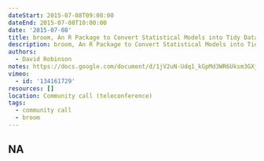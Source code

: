 ```yaml
---
dateStart: 2015-07-08T09:00:00
dateEnd: 2015-07-08T10:00:00
date: '2015-07-08'
title: broom, An R Package to Convert Statistical Models into Tidy Data Frames
description: broom, An R Package to Convert Statistical Models into Tidy Data Frames
authors:
  - David Robinson
notes: https://docs.google.com/document/d/1jV2uN-Udq1_kGpMd3WR6Uksm3GXjPuf8CqAn4V_vIOE/edit?usp=sharing
vimeo:
  - id: '134161729'
resources: []
location: Community call (teleconference)
tags:
  - community call
  - broom
---
```

NA
---
